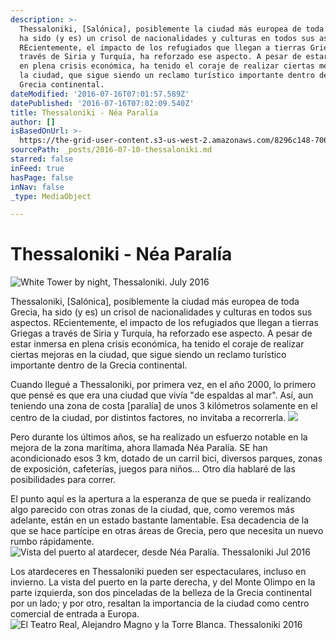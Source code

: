 ```yaml
---
description: >-
  Thessaloniki, [Salónica], posiblemente la ciudad más europea de toda Grecia,
  ha sido (y es) un crisol de nacionalidades y culturas en todos sus aspectos.
  REcientemente, el impacto de los refugiados que llegan a tierras Griegas a
  través de Siria y Turquía, ha reforzado ese aspecto. A pesar de estar inmersa
  en plena crisis económica, ha tenido el coraje de realizar ciertas mejoras en
  la ciudad, que sigue siendo un reclamo turístico importante dentro de la
  Grecia continental. 
dateModified: '2016-07-16T07:01:57.589Z'
datePublished: '2016-07-16T07:02:09.540Z'
title: Thessaloniki - Néa Paralía
author: []
isBasedOnUrl: >-
  https://the-grid-user-content.s3-us-west-2.amazonaws.com/8296c148-7061-4225-9369-b58f1e33aa9d.jpg
sourcePath: _posts/2016-07-10-thessaloniki.md
starred: false
inFeed: true
hasPage: false
inNav: false
_type: MediaObject

---
```

# Thessaloniki - Néa Paralía
![White Tower by night, Thessaloniki. July 2016](https://s3-us-west-2.amazonaws.com/the-grid-img/p/c5737b02d40f494664d9318a7694d540d7579ca2.jpg)

Thessaloniki, \[Salónica\], posiblemente la ciudad más europea de toda Grecia, ha sido (y es) un crisol de nacionalidades y culturas en todos sus aspectos. REcientemente, el impacto de los refugiados que llegan a tierras Griegas a través de Siria y Turquía, ha reforzado ese aspecto. A pesar de estar inmersa en plena crisis económica, ha tenido el coraje de realizar ciertas mejoras en la ciudad, que sigue siendo un reclamo turístico importante dentro de la Grecia continental. 

Cuando llegué a Thessaloniki, por primera vez, en el año 2000, lo primero que pensé es que era una ciudad que vivía "de espaldas al mar". Así, aun teniendo una zona de costa \[paralía\] de unos 3 kilómetros solamente en el centro de la ciudad, por distintos factores, no invitaba a recorrerla.
![](https://the-grid-user-content.s3-us-west-2.amazonaws.com/99926f18-b71c-4522-bd86-4b39e2119938.jpg)

Pero durante los últimos años, se ha realizado un esfuerzo notable en la mejora de la zona marítima, ahora llamada Néa Paralía. SE han acondicionado esos 3 km, dotado de un carril bici, diversos parques, zonas de exposición, cafeterías, juegos para niños... Otro día hablaré de las posibilidades para correr. 

El punto aquí es la apertura a la esperanza de que se pueda ir realizando algo parecido con otras zonas de la ciudad, que, como veremos más adelante, están en un estado bastante lamentable. Esa decadencia de la que se hace partícipe en otras áreas de Grecia, pero que necesita un nuevo rumbo rápidamente.
![Vista del puerto al atardecer, desde Néa Paralía. Thessaloniki Jul 2016](https://the-grid-user-content.s3-us-west-2.amazonaws.com/3d577505-c9e2-473a-a79c-f78462d87505.jpg)

Los atardeceres en Thessaloniki pueden ser espectaculares, incluso en invierno. La vista del puerto en la parte derecha, y del Monte Olimpo en la parte izquierda, son dos pinceladas de la belleza de la Grecia continental por un lado; y por otro, resaltan la importancia de la ciudad como centro comercial de entrada a Europa.
![El Teatro Real, Alejandro Magno y la Torre Blanca. Thessaloniki 2016](https://the-grid-user-content.s3-us-west-2.amazonaws.com/bc2bea1d-4836-42e0-934b-4f0bca5ef703.jpg)